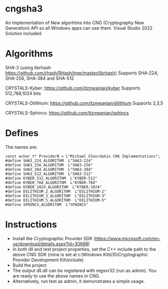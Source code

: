 # cngsha3

An implementation of New algorhtms into CNG (Cryptography New Generation) API so all Windows apps can use them.
Visual Studio 2022 Solution included.

# Algorithms
SHA-3 (using librhash https://github.com/rhash/RHash/tree/master/librhash)
Supports SHA-224, SHA-256, SHA-384 and SHA-512

CRYSTALS-Kyber: https://github.com/itzmeanjan/kyber
Supports 512,768,1024 bits

CRYSTALS-Dilithium: https://github.com/itzmeanjan/dilithium
Supports 2,3,5

CRYSTALS-Sphincs: https://github.com/itzmeanjan/sphincs

# Defines
The names are:

```
const wchar_t* ProviderB = L"Michael Chourdakis CNG Implementations";
#define SHA3_224_ALGORITHM  L"SHA3-224"
#define SHA3_256_ALGORITHM  L"SHA3-256"
#define SHA3_384_ALGORITHM  L"SHA3-384"
#define SHA3_512_ALGORITHM  L"SHA3-512"
#define KYBER_512_ALGORITHM  L"KYBER-512"
#define KYBER_768_ALGORITHM  L"KYBER-768"
#define KYBER_1024_ALGORITHM  L"KYBER-1024"
#define DILITHIUM_2_ALGORITHM  L"DILITHIUM-2"
#define DILITHIUM_3_ALGORITHM  L"DILITHIUM-3"
#define DILITHIUM_5_ALGORITHM  L"DILITHIUM-5"
#define SPHINCS_ALGORITHM  L"SPHINCS"

```

# Instructions
* Install the Cryptographic Provider SDK (https://www.microsoft.com/en-us/download/details.aspx?id=30688)
* In both dll and test project properties, set the C++ include path to the above CNG SDK (mine is set at c:\Windows Kits\10\Cryptographic Provider Development Kit\include)
* Build the project
* The output dll.dll can be registered with regsvr32 (run as admin). You are ready to use the above names in CNG.
* Alternatively, run test as admin, it demonstrates a simple usage.


